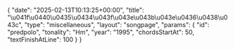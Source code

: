 {
    "date": "2025-02-13T10:13:25+00:00",
    "title": "\u041f\u0440\u0435\u0434\u043f\u043e\u043b\u043e\u0436\u0438\u043c",
    "type": "miscellaneous",
    "layout": "songpage",
    "params": {
        "id": "predpolo",
        "tonality": "Hm",
        "year": "1995",
        "chordsStartAt": 50,
        "textFinishAtLine": 100
    }
}